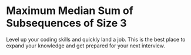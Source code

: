 # Maximum Median Sum of Subsequences of Size 3

Level up your coding skills and quickly land a job. This is the best place to expand your knowledge and get prepared for your next interview.